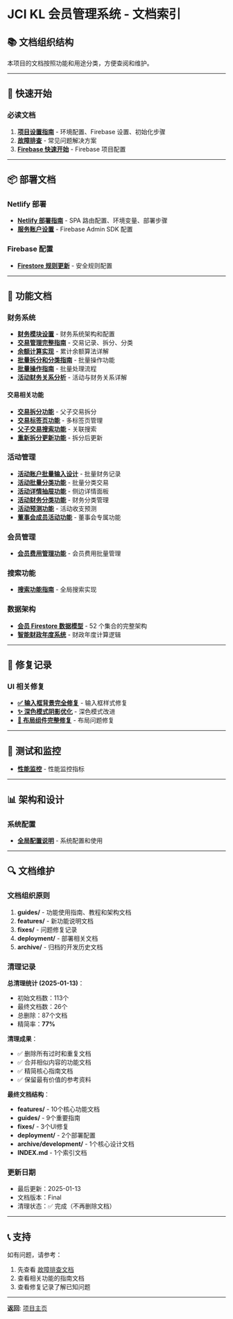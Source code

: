 # JCI KL 会员管理系统 - 文档索引

## 📚 文档组织结构

本项目的文档按照功能和用途分类，方便查阅和维护。

---

## 🚀 快速开始

### 必读文档
1. **[项目设置指南](../SETUP.md)** - 环境配置、Firebase 设置、初始化步骤
2. **[故障排查](../TROUBLESHOOTING.md)** - 常见问题解决方案
3. **[Firebase 快速开始](../QUICK_START_FIREBASE.md)** - Firebase 项目配置

---

## 📦 部署文档

### Netlify 部署
- **[Netlify 部署指南](deployment/NETLIFY_DEPLOYMENT.md)** - SPA 路由配置、环境变量、部署步骤
- **[服务账户设置](deployment/SERVICE_ACCOUNT_SETUP.md)** - Firebase Admin SDK 配置

### Firebase 配置
- **[Firestore 规则更新](guides/FIRESTORE_RULES_UPDATE.md)** - 安全规则配置

---

## 🎯 功能文档

### 财务系统
- **[财务模块设置](guides/FINANCE_MODULE_SETUP.md)** - 财务系统架构和配置
- **[交易管理完整指南](guides/TRANSACTION_MANAGEMENT_COMPLETE_GUIDE.md)** - 交易记录、拆分、分类
- **[余额计算实现](guides/RUNNING_BALANCE_IMPLEMENTATION.md)** - 累计余额算法详解
- **[批量拆分和分类指南](guides/BATCH_SPLIT_AND_CATEGORY_GUIDE.md)** - 批量操作功能
- **[批量操作指南](guides/BULK_OPERATIONS_GUIDE.md)** - 批量处理流程
- **[活动财务关系分析](guides/EVENT_FINANCIAL_RELATIONSHIP_ANALYSIS.md)** - 活动与财务关系详解

#### 交易相关功能
- **[交易拆分功能](features/TRANSACTION_SPLIT_FEATURE.md)** - 父子交易拆分
- **[交易标签页功能](features/TRANSACTION_TABS_FEATURE.md)** - 多标签页管理
- **[父子交易搜索功能](features/PARENT_CHILD_SEARCH_FEATURE.md)** - 关联搜索
- **[重新拆分更新功能](features/RE_SPLIT_UPDATE_FEATURE.md)** - 拆分后更新

### 活动管理
- **[活动账户批量输入设计](features/EVENT_ACCOUNT_BULK_INPUT_DESIGN.md)** - 批量财务记录
- **[活动批量分类功能](features/EVENT_BATCH_CLASSIFY_FEATURE.md)** - 批量分类交易
- **[活动详情抽屉功能](features/EVENT_DETAIL_DRAWER_FEATURE.md)** - 侧边详情面板
- **[活动财务分类功能](features/EVENT_FINANCE_CLASSIFICATION_FEATURE.md)** - 财务分类管理
- **[活动预测功能](features/EVENT_FORECAST_FEATURE_COMPLETE.md)** - 活动收支预测
- **[董事会成员活动功能](features/BOARD_MEMBER_EVENT_FEATURE.md)** - 董事会专属功能

### 会员管理
- **[会员费用管理功能](features/MEMBER_FEE_ALL_MEMBERS_FEATURE.md)** - 会员费用批量管理

### 搜索功能
- **[搜索功能指南](guides/SEARCH_FEATURE_GUIDE.md)** - 全局搜索实现

### 数据架构
- **[会员 Firestore 数据模型](guides/MEMBER_FIRESTORE_SCHEMA.md)** - 52 个集合的完整架构
- **[智能财政年度系统](archive/development/SMART_FISCAL_YEAR_SYSTEM.md)** - 财政年度计算逻辑

---

## 🔧 修复记录

### UI 相关修复
- **[✅ 输入框背景完全修复](fixes/✅_输入框背景完全修复.md)** - 输入框样式修复
- **[✨ 深色模式阴影优化](fixes/✨_深色模式阴影优化.md)** - 深色模式改进
- **[🎯 布局组件完整修复](fixes/🎯_布局组件完整修复.md)** - 布局问题修复

---

## 🧪 测试和监控

- **[性能监控](guides/PERFORMANCE_MONITORING.md)** - 性能监控指标

---

## 📊 架构和设计

### 系统配置
- **[全局配置说明](../README.md)** - 系统配置和使用

---

## 🔍 文档维护

### 文档组织原则
1. **guides/** - 功能使用指南、教程和架构文档
2. **features/** - 新功能说明文档
3. **fixes/** - 问题修复记录
4. **deployment/** - 部署相关文档
5. **archive/** - 归档的开发历史文档

### 清理记录

**总清理统计 (2025-01-13)**：
- 初始文档数：113个
- 最终文档数：26个
- 总删除：87个文档
- 精简率：**77%**

**清理成果**：
- ✅ 删除所有过时和重复文档
- ✅ 合并相似内容的功能文档
- ✅ 精简核心指南文档
- ✅ 保留最有价值的参考资料

**最终文档结构**：
- **features/** - 10个核心功能文档
- **guides/** - 9个重要指南
- **fixes/** - 3个UI修复
- **deployment/** - 2个部署配置
- **archive/development/** - 1个核心设计文档
- **INDEX.md** - 1个索引文档

### 更新日期
- 最后更新：2025-01-13
- 文档版本：Final
- 清理状态：✅ 完成（不再删除文档）

---

## 📞 支持

如有问题，请参考：
1. 先查看 [故障排查文档](../TROUBLESHOOTING.md)
2. 查看相关功能的指南文档
3. 查看修复记录了解已知问题

---

**返回**: [项目主页](../README.md)
